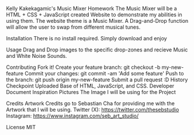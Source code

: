 Kelly Kakekagamic's Music Mixer Homework
The Music Mixer will be a HTML + CSS + JavaScript created Website to demonstrate my abilities in using them. The website theme is a Music Mixer. A Drag-and-Drop function will allow the user to swap from different musical tunes.

Installation
There is no install required. Simply download and enjoy

Usage
Drag and Drop images to the specific drop-zones and recieve Music and White Noise Sounds. 

Contributing
Fork it!
Create your feature branch: git checkout -b my-new-feature
Commit your changes: git commit -am 'Add some feature'
Push to the branch: git push origin my-new-feature
Submit a pull request :D
History
Checkpoint Uploaded 
Base of HTML, JavaScript, and CSS.
Developer Document
Inspiration Pictures
The Image I will be using for the Project

Credits
Artwork Credits go to Sebastian Cha for providing me with the Artwork that I will be using. 
Twitter (X): https://twitter.com/thesebstudio
Instagram: https://www.instagram.com/seb_art_studio/


License
MIT
